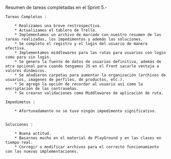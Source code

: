 Resumen de tareas completadas en el Sprint 5.-

	Tareas Completas :

		* Realizamos una breve restrospectiva.
		* Actualizamos el tablero de Trello.
		* Implementamos un archivo de marcado con nuestro resumen de las tareas realizadas, los impedimentos y además las soluciones.
		* Se completo el registro y el login del usuario de manera efectiva.
		* Implementamos middlewares para las rutas para usuarios con login como para sin login.
		* Se genero la fuente de datos de usuarios definitiva, además de otra opcional para cuando tengamos JS en el Front sacarle ventaja a valores dinámicos.
		* Se añadieron carpetas para aumentar la organización (archivos de usuarios, imagenes de perfiles, de productos, etc.).
		* Se agrego la opción de recordar al usuario así como la encriptación de las contraseñas.
		* Se crearon validaciones como Middlewares de aplicación de ruta.

	Impedimetos : 

		* Afortunadamente no se tuvo ningún impedimento significativo.


	Soluciones :

		* Buena actitud.
		* Basarnos mucho en el material de PlayGround y en las clases en tiempo real.
		* Corregir o modificar archivos para el correcto funcionamiento con las nuevas implementaciones.
